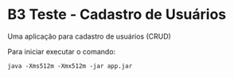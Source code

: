 # B3 Teste - Cadastro de Usuários

Uma aplicação para cadastro de usuários (CRUD)

Para iniciar executar o comando:

```
java -Xms512m -Xmx512m -jar app.jar
```
